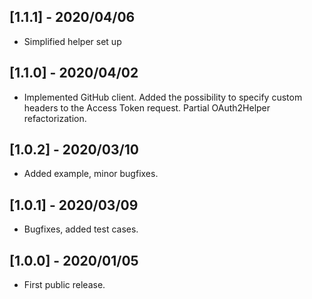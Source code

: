 ## [1.1.1] - 2020/04/06

* Simplified helper set up

## [1.1.0] - 2020/04/02

* Implemented GitHub client. Added the possibility to specify custom headers to the Access Token request. Partial OAuth2Helper refactorization.

## [1.0.2] - 2020/03/10

* Added example, minor bugfixes.

## [1.0.1] - 2020/03/09

* Bugfixes, added test cases.

## [1.0.0] - 2020/01/05

* First public release.

